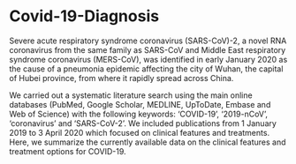 # Covid-19-Diagnosis

Severe acute respiratory syndrome coronavirus (SARS-CoV)-2, a novel RNA coronavirus from the same family as SARS-CoV and Middle East respiratory syndrome coronavirus (MERS-CoV), was identified in early January 2020 as the cause of a pneumonia epidemic affecting the city of Wuhan, the capital of Hubei province, from where it rapidly spread across China.

We carried out a systematic literature search using the main online databases (PubMed, Google Scholar, MEDLINE, UpToDate, Embase and Web of Science) with the following keywords: ‘COVID-19’, ‘2019-nCoV’, ‘coronavirus’ and ‘SARS-CoV-2’. We included publications from 1 January 2019 to 3 April 2020 which focused on clinical features and treatments.
Here, we summarize the currently available data on the clinical features and treatment options for COVID-19.
